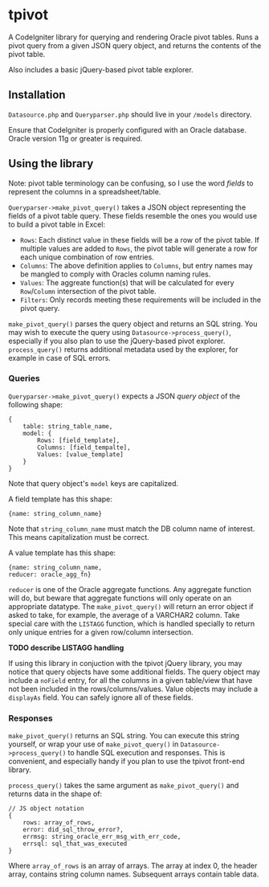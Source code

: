 # tpivot

A CodeIgniter library for querying and rendering Oracle pivot tables. Runs a pivot query from a given JSON query object, and returns the contents of the pivot table.

Also includes a basic jQuery-based pivot table explorer.

## Installation

`Datasource.php` and `Queryparser.php` should live in your `/models` directory.

Ensure that CodeIgniter is properly configured with an Oracle database. Oracle version 11g or greater is required.

## Using the library

Note: pivot table terminology can be confusing, so I use the word *fields* to represent the columns in a spreadsheet/table.

`Queryparser->make_pivot_query()` takes a JSON object representing the fields of a pivot table query. These fields resemble the ones you would use to build a pivot table in Excel:

- `Rows`: Each distinct value in these fields will be a row of the pivot table. If multiple values are added to `Rows`, the pivot table will generate a row for each unique combination of row entries.
- `Columns`: The above definition applies to `Columns`, but entry names may be mangled to comply with Oracles column naming rules.
- `Values`: The aggreate function(s) that will be calculated for every `Row`/`Column` intersection of the pivot table.
- `Filters`: Only records meeting these requirements will be included in the pivot query.

`make_pivot_query()` parses the query object and returns an SQL string. You may wish to execute the query using `Datasource->process_query()`, especially if you also plan to use the jQuery-based pivot explorer. `process_query()` returns additional metadata used by the explorer, for example in case of SQL errors.

### Queries

`Queryparser->make_pivot_query()` expects a JSON *query object* of the following shape:

```
{
    table: string_table_name,
    model: {
        Rows: [field_template],
        Columns: [field_tempalte],
        Values: [value_template]
    }
}
```

Note that query object's `model` keys are capitalized.

A field template has this shape:

```
{name: string_column_name}
```

Note that `string_column_name` must match the DB column name of interest. This means capitalization must be correct.

A value template has this shape:

```
{name: string_column_name,
reducer: oracle_agg_fn}
```

`reducer` is one of the Oracle aggregate functions. Any aggregate function will do, but beware that aggregate functions will only operate on an appropriate datatype. The `make_pivot_query()` will return an error object if asked to take, for example, the average of a VARCHAR2 column. Take special care with the `LISTAGG` function, which is handled specially to return only unique entries for a given row/column intersection.

**TODO describe LISTAGG handling**

If using this library in conjuction with the tpivot jQuery library, you may notice that query objects have some additional fields. The query object may include a `noField` entry, for all the columns in a given table/view that have not been included in the rows/columns/values. Value objects may include a `displayAs` field. You can safely ignore all of these fields.

### Responses

`make_pivot_query()` returns an SQL string. You can execute this string yourself, or wrap your use of `make_pivot_query()` in `Datasource->process_query()` to handle SQL execution and responses. This is convenient, and especially handy if you plan to use the tpivot front-end library.

`process_query()` takes the same argument as `make_pivot_query()` and returns data in the shape of:

```
// JS object notation
{
    rows: array_of_rows,
    error: did_sql_throw_error?,
    errmsg: string_oracle_err_msg_with_err_code,
    errsql: sql_that_was_executed
}
```

Where `array_of_rows` is an array of arrays. The array at index 0, the header array, contains string column names. Subsequent arrays contain table data.

